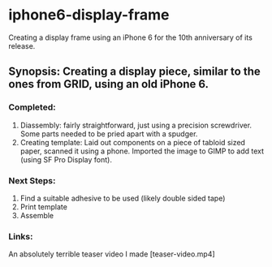 # iphone6-display-frame
Creating a display frame using an iPhone 6 for the 10th anniversary of its release.

## Synopsis: Creating a display piece, similar to the ones from GRID, using an old iPhone 6.

### Completed:

1. Diassembly: fairly straightforward, just using a precision screwdriver. Some parts needed to be pried apart with a spudger.
2. Creating template: Laid out components on a piece of tabloid sized paper, scanned it using a phone. Imported the image to GIMP to add text (using SF Pro Display font).

### Next Steps:

1. Find a suitable adhesive to be used (likely double sided tape)
2. Print template
3. Assemble

### Links:

An absolutely terrible teaser video I made [teaser-video.mp4]
